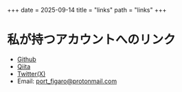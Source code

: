 +++
date = 2025-09-14
title = "links" 
path = "links"
+++
# 私が持つアカウントへのリンク
- [Github](https://github.com/figaro-san)
- [Qiita](https://qiita.com/Figaro-san)
- [Twitter(X)](https://x.com/figaro_san94355)
- Email: port_figaro@protonmail.com
